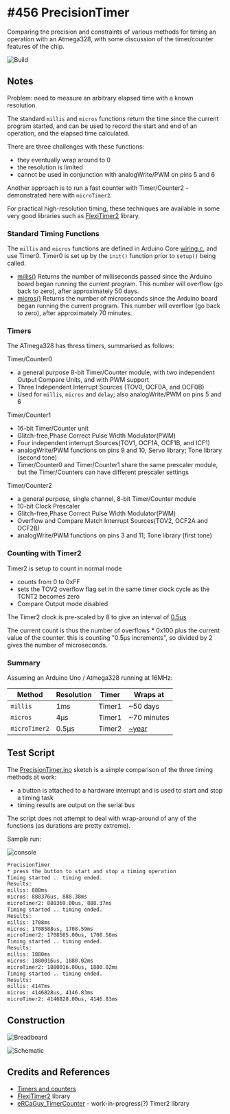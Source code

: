 # #456 PrecisionTimer

Comparing the precision and constraints of various methods for timing an operation with an Atmega328,
with some discussion of the timer/counter features of the chip.

![Build](./assets/PrecisionTimer_build.jpg?raw=true)

## Notes

Problem: need to measure an arbitrary elapsed time with a known resolution.

The standard `millis` and `micros` functions return the time since the current program started, and can be used to record the start and end
of an operation, and the elapsed time calculated.

There are three challenges with these functions:

* they eventually wrap around to 0
* the resolution is limited
* cannot be used in conjunction with analogWrite/PWM on pins 5 and 6

Another approach is to run a fast counter with Timer/Counter2 - demonstrated here with `microTimer2`.

For practical high-resolution timing, these techniques are available in some very good libraries
such as [FlexiTimer2](https://github.com/wimleers/flexitimer2) library.

### Standard Timing Functions

The `millis` and `micros` functions are defined in Arduino Core [wiring.c](https://github.com/arduino/ArduinoCore-avr/blob/master/cores/arduino/wiring.c#L65),
and use Timer0. Timer0 is set up by the `init()` function prior to `setup()` being called.

* [millis()](https://www.arduino.cc/reference/en/language/functions/time/millis/) Returns the number of milliseconds passed since the Arduino board began running the current program. This number will overflow (go back to zero), after approximately 50 days.
* [micros()](https://www.arduino.cc/reference/en/language/functions/time/micros/) Returns the number of microseconds since the Arduino board began running the current program. This number will overflow (go back to zero), after approximately 70 minutes.

### Timers

The ATmega328 has thress timers, summarised as follows:

Timer/Counter0

* a general purpose 8-bit Timer/Counter module, with two independent Output Compare Units, and with PWM support
* Three Independent Interrupt Sources (TOV0, OCF0A, and OCF0B)
* Used for `millis`, `micros` and `delay`; also analogWrite/PWM on pins 5 and 6

Timer/Counter1

* 16-bit Timer/Counter unit
* Glitch-free,Phase Correct Pulse Width Modulator(PWM)
* Four independent interrupt Sources(TOV1, OCF1A, OCF1B, and ICF1)
* analogWrite/PWM functions on pins 9 and 10; Servo library; Tone library (second tone)
* Timer/Counter0 and Timer/Counter1 share the same prescaler module, but the Timer/Counters can have different prescaler settings

Timer/Counter2

* a general purpose, single channel, 8-bit Timer/Counter module
* 10-bit Clock Prescaler
* Glitch-free,Phase Correct Pulse Width Modulator(PWM)
* Overflow and Compare Match Interrupt Sources(TOV2, OCF2A and OCF2B)
* analogWrite/PWM functions on pins 3 and 11; Tone library (first tone)

### Counting with Timer2

Timer2 is setup to count in normal mode

* counts from 0 to 0xFF
* sets the TOV2 overflow flag set in the same timer clock cycle as the TCNT2 becomes zero
* Compare Output mode disabled

The Timer2 clock is pre-scaled by 8 to give an interval of [0.5µs](https://www.wolframalpha.com/input/?i=8%2F16MHz)

The current count is thus the number of overflows * 0x100 plus the current value of the counter.
this is counting "0.5µs increments", so divided by 2 gives the number of microseconds.

### Summary

Assuming an Arduino Uno / Atmega328 running at 16MHz:

| Method        | Resolution | Timer  | Wraps at      |
|---------------|------------|--------|---------------|
| `millis`      | 1ms        | Timer1 | ~50 days      |
| `micros`      | 4µs        | Timer1 | ~70 minutes   |
| `microTimer2` | 0.5µs      | Timer2 | [~year](https://www.wolframalpha.com/input/?i=0xFF%2F(2+*+1000+*+1000+*+60+*+24+*+365)*+0xFFFFFFFF) |

## Test Script

The [PrecisionTimer.ino](./PrecisionTimer.ino) sketch is a simple comparison of the three timing methods at work:

* a button is attached to a hardware interrupt and is used to start and stop a timing task
* timing results are output on the serial bus

The script does not attempt to deal with wrap-around of any of the functions (as durations are pretty extreme).

Sample run:

![console](./assets/console.png?raw=true)

```bash
PrecisionTimer
* press the button to start and stop a timing operation
Timing started .. timing ended.
Results:
millis: 888ms
micros: 888376us, 888.38ms
microTimer2: 888369.00us, 888.37ms
Timing started .. timing ended.
Results:
millis: 1708ms
micros: 1708588us, 1708.59ms
microTimer2: 1708585.00us, 1708.58ms
Timing started .. timing ended.
Results:
millis: 1880ms
micros: 1880016us, 1880.02ms
microTimer2: 1880016.00us, 1880.02ms
Timing started .. timing ended.
Results:
millis: 4147ms
micros: 4146828us, 4146.83ms
microTimer2: 4146828.00us, 4146.83ms
```

## Construction

![Breadboard](./assets/PrecisionTimer_bb.jpg?raw=true)

![Schematic](./assets/PrecisionTimer_schematic.jpg?raw=true)

## Credits and References

* [Timers and counters](http://www.gammon.com.au/timers)
* [FlexiTimer2](https://github.com/wimleers/flexitimer2) library
* [eRCaGuy_TimerCounter](https://github.com/ElectricRCAircraftGuy/eRCaGuy_TimerCounter) - work-in-progress(?) Timer2 library
